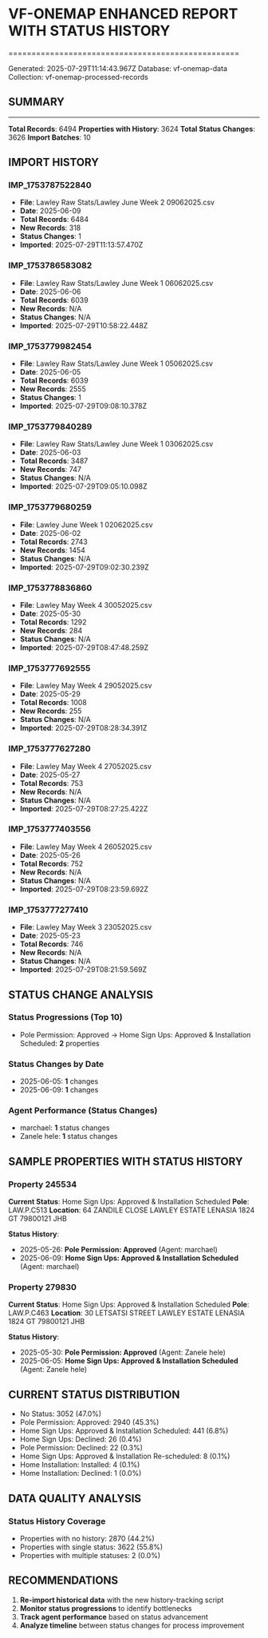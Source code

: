 # VF-ONEMAP ENHANCED REPORT WITH STATUS HISTORY
==================================================

Generated: 2025-07-29T11:14:43.967Z
Database: vf-onemap-data
Collection: vf-onemap-processed-records

## SUMMARY
--------------------
**Total Records**: 6494
**Properties with History**: 3624
**Total Status Changes**: 3626
**Import Batches**: 10

## IMPORT HISTORY

### IMP_1753787522840
- **File**: Lawley Raw Stats/Lawley June Week 2 09062025.csv
- **Date**: 2025-06-09
- **Total Records**: 6484
- **New Records**: 318
- **Status Changes**: 1
- **Imported**: 2025-07-29T11:13:57.470Z

### IMP_1753786583082
- **File**: Lawley Raw Stats/Lawley June Week 1 06062025.csv
- **Date**: 2025-06-06
- **Total Records**: 6039
- **New Records**: N/A
- **Status Changes**: N/A
- **Imported**: 2025-07-29T10:58:22.448Z

### IMP_1753779982454
- **File**: Lawley Raw Stats/Lawley June  Week 1 05062025.csv
- **Date**: 2025-06-05
- **Total Records**: 6039
- **New Records**: 2555
- **Status Changes**: 1
- **Imported**: 2025-07-29T09:08:10.378Z

### IMP_1753779840289
- **File**: Lawley Raw Stats/Lawley June Week 1 03062025.csv
- **Date**: 2025-06-03
- **Total Records**: 3487
- **New Records**: 747
- **Status Changes**: N/A
- **Imported**: 2025-07-29T09:05:10.098Z

### IMP_1753779680259
- **File**: Lawley June Week 1 02062025.csv
- **Date**: 2025-06-02
- **Total Records**: 2743
- **New Records**: 1454
- **Status Changes**: N/A
- **Imported**: 2025-07-29T09:02:30.239Z

### IMP_1753778836860
- **File**: Lawley May Week 4 30052025.csv
- **Date**: 2025-05-30
- **Total Records**: 1292
- **New Records**: 284
- **Status Changes**: N/A
- **Imported**: 2025-07-29T08:47:48.259Z

### IMP_1753777692555
- **File**: Lawley May Week 4 29052025.csv
- **Date**: 2025-05-29
- **Total Records**: 1008
- **New Records**: 255
- **Status Changes**: N/A
- **Imported**: 2025-07-29T08:28:34.391Z

### IMP_1753777627280
- **File**: Lawley May Week 4 27052025.csv
- **Date**: 2025-05-27
- **Total Records**: 753
- **New Records**: N/A
- **Status Changes**: N/A
- **Imported**: 2025-07-29T08:27:25.422Z

### IMP_1753777403556
- **File**: Lawley May Week 4 26052025.csv
- **Date**: 2025-05-26
- **Total Records**: 752
- **New Records**: N/A
- **Status Changes**: N/A
- **Imported**: 2025-07-29T08:23:59.692Z

### IMP_1753777277410
- **File**: Lawley May Week 3 23052025.csv
- **Date**: 2025-05-23
- **Total Records**: 746
- **New Records**: N/A
- **Status Changes**: N/A
- **Imported**: 2025-07-29T08:21:59.569Z

## STATUS CHANGE ANALYSIS

### Status Progressions (Top 10)
- Pole Permission: Approved → Home Sign Ups: Approved & Installation Scheduled: **2** properties

### Status Changes by Date
- 2025-06-05: **1** changes
- 2025-06-09: **1** changes

### Agent Performance (Status Changes)
- marchael: **1** status changes
- Zanele hele: **1** status changes

## SAMPLE PROPERTIES WITH STATUS HISTORY

### Property 245534
**Current Status**: Home Sign Ups: Approved & Installation Scheduled
**Pole**: LAW.P.C513
**Location**: 64 ZANDILE CLOSE LAWLEY ESTATE LENASIA 1824 GT 79800121 JHB

**Status History**:
- 2025-05-26: **Pole Permission: Approved** (Agent: marchael)
- 2025-06-09: **Home Sign Ups: Approved & Installation Scheduled** (Agent: marchael)

### Property 279830
**Current Status**: Home Sign Ups: Approved & Installation Scheduled
**Pole**: LAW.P.C463
**Location**: 30 LETSATSI STREET LAWLEY ESTATE LENASIA 1824 GT 79800121 JHB

**Status History**:
- 2025-05-30: **Pole Permission: Approved** (Agent: Zanele hele)
- 2025-06-05: **Home Sign Ups: Approved & Installation Scheduled** (Agent: Zanele hele)

## CURRENT STATUS DISTRIBUTION

- No Status: 3052 (47.0%)
- Pole Permission: Approved: 2940 (45.3%)
- Home Sign Ups: Approved & Installation Scheduled: 441 (6.8%)
- Home Sign Ups: Declined: 26 (0.4%)
- Pole Permission: Declined: 22 (0.3%)
- Home Sign Ups: Approved & Installation Re-scheduled: 8 (0.1%)
- Home Installation: Installed: 4 (0.1%)
- Home Installation: Declined: 1 (0.0%)

## DATA QUALITY ANALYSIS

### Status History Coverage
- Properties with no history: 2870 (44.2%)
- Properties with single status: 3622 (55.8%)
- Properties with multiple statuses: 2 (0.0%)

## RECOMMENDATIONS

1. **Re-import historical data** with the new history-tracking script
2. **Monitor status progressions** to identify bottlenecks
3. **Track agent performance** based on status advancement
4. **Analyze timeline** between status changes for process improvement
